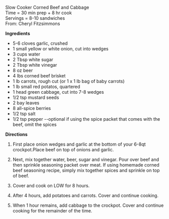 Slow Cooker Corned Beef and Cabbage \
Time = 30 min prep + 8 hr cook \
Servings = 8-10 sandwiches \
From: Cheryl Fitzsimmons

**Ingredients**
- 5-6 cloves garlic, crushed
- 1 small yellow or white onion, cut into wedges
- 3 cups water
- 2 Tbsp white sugar
- 2 Tbsp white vinegar
- 8 oz beer
- 4 lbs corned beef brisket
- 1 lb carrots, rough cut (or 1 x 1 lb bag of baby carrots)
- 1 lb small red potatos, quartered
- 1 head green cabbage, cut into 7-8 wedges
- 1/2 tsp mustard seeds
- 2 bay leaves
- 8 all-spice berries
- 1/2 tsp salt
- 1/2 tsp pepper
--optional if using the spice packet that comes with the beef, omit the spices 


**Directions**
1. First place onion wedges and garlic at the bottom of your 6-8qt crockpot.Place beef on top of onions and garlic.

2. Next, mix together water, beer, sugar and vinegar. Pour over beef and then sprinkle seasoning packet over meat.  If using homemade corned beef seasoning recipe, simply mix together spices and sprinkle on top of beef.

3. Cover and cook on LOW for 8 hours. 

4. After 4 hours, add potatoes and carrots. Cover and continue cooking. 

5. When 1 hour remains, add cabbage to the crockpot. Cover and continue cooking for the remainder of the time.